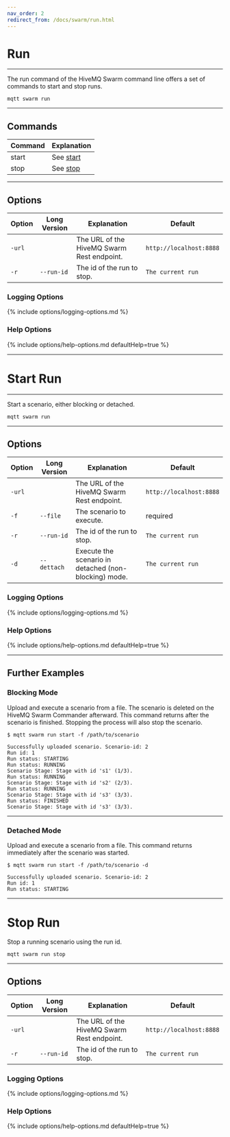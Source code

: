 ```yaml
---
nav_order: 2
redirect_from: /docs/swarm/run.html
---
```


# Run

***

The run command of the HiveMQ Swarm command line offers a set of commands to start and stop runs.

```
mqtt swarm run
```

***

## Commands

| Command | Explanation             |
|---------|-------------------------|
| start   | See [start](#start-run) |
| stop    | See [stop](#stop-run)   |

***

## Options

| Option | Long Version | Explanation                                | Default                 |
|--------|--------------|--------------------------------------------|-------------------------|
| `-url` |              | The URL of the HiveMQ Swarm Rest endpoint. | `http://localhost:8888` |
| `-r`   | `--run-id`   | The id of the run to stop.                 | `The current run`       |

### Logging Options

{% include options/logging-options.md %}

### Help Options

{% include options/help-options.md defaultHelp=true %}

***

# Start Run

***

Start a scenario, either blocking or detached.

```
mqtt swarm run
```

***

## Options

| Option | Long Version | Explanation                                           | Default                 |
|--------|--------------|-------------------------------------------------------|-------------------------|
| `-url` |              | The URL of the HiveMQ Swarm Rest endpoint.            | `http://localhost:8888` |
| `-f`   | `--file`     | The scenario to execute.                              | required                |
| `-r`   | `--run-id`   | The id of the run to stop.                            | `The current run`       |
| `-d`   | `--dettach`  | Execute the scenario in detached (non-blocking) mode. | `The current run`       |

### Logging Options

{% include options/logging-options.md %}

### Help Options

{% include options/help-options.md defaultHelp=true %}

***

## Further Examples

### Blocking Mode

Upload and execute a scenario from a file.
The scenario is deleted on the HiveMQ Swarm Commander afterward.
This command returns after the scenario is finished.
Stopping the process will also stop the scenario.

```
$ mqtt swarm run start -f /path/to/scenario

Successfully uploaded scenario. Scenario-id: 2
Run id: 1
Run status: STARTING
Run status: RUNNING
Scenario Stage: Stage with id 's1' (1/3).
Run status: RUNNING
Scenario Stage: Stage with id 's2' (2/3).
Run status: RUNNING
Scenario Stage: Stage with id 's3' (3/3).
Run status: FINISHED
Scenario Stage: Stage with id 's3' (3/3).
```

***

### Detached Mode

Upload and execute a scenario from a file.
This command returns immediately after the scenario was started.

```
$ mqtt swarm run start -f /path/to/scenario -d

Successfully uploaded scenario. Scenario-id: 2
Run id: 1
Run status: STARTING
```

***

# Stop Run

Stop a running scenario using the run id.

```
mqtt swarm run stop
```

***

## Options

| Option | Long Version | Explanation                                | Default                 |
|--------|--------------|--------------------------------------------|-------------------------|
| `-url` |              | The URL of the HiveMQ Swarm Rest endpoint. | `http://localhost:8888` |
| `-r`   | `--run-id`   | The id of the run to stop.                 | `The current run`       |

### Logging Options

{% include options/logging-options.md %}

### Help Options

{% include options/help-options.md defaultHelp=true %}
